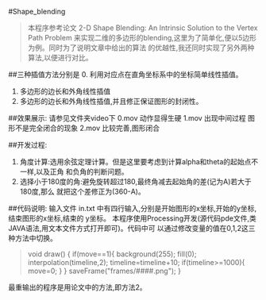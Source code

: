 #Shape_blending
>本程序参考论文 2-D Shape Blending: An Intrinsic Solution to the Vertex Path Problem
来实现二维的多边形的blending,这里为了简单化,便以5边形为例。同时为了说明文章中给出的算法 的优越性,我还同时实现了另外两种算法,以便进行对比。

##三种插值方法分别是
0. 利用对应点在直角坐标系中的坐标简单线性插值。
1. 多边形的边长和外角线性插值
2. 多边形的边长和外角线性插值,并且修正保证图形的封闭性。

##效果展示:
请参见文件夹video下
0.mov 动作显得生硬
1.mov 出现中间过程 图形不是完全闭合的现象 
2.mov 比较完善,图形闭合

##开发过程:
1. 角度计算:选用余弦定理计算。但是这里要考虑到计算alpha和theta的起始点不一样,以及正角 和负角的判断问题。
2. 选择小于180度的角:避免旋转超过180,最终角减去起始角的差(记为A)若大于180度,那么 就把这个差修正为(360-A)。

##代码说明:
输入文件 in.txt 中有四行输入,分别是开始图形的x坐标,开始的y坐标,结束图形的x坐标,结束的 y坐标。
本程序使用Processing开发(源代码pde文件,类JAVA语法,用文本文件方式打开即可)。代码中可 以通过修改变量的值在0,1,2这三种方法中切换。

>void draw() {
if(move==1){ 
  background(255);
  fill(0); 
  interpolation(timeline,2); 
  timeline=timeline+10; 
  if(timeline>=1000){
    move=0; 
    }
}
saveFrame("frames/####.png"); }

最重输出的程序是用论文中的方法,即方法2。
